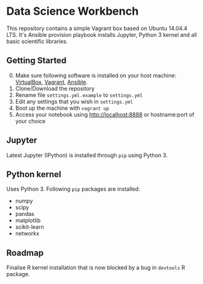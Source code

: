 # Data Science Workbench

This repository contains a simple Vagrant box based on Ubuntu 14.04.4 LTS.
It's Ansible provision playbook installs Jupyter, Python 3 kernel and all basic scientific libraries.

## Getting Started

0. Make sure following software is installed on your host machine: [VirtualBox](https://www.virtualbox.org), [Vagrant](http://vagrantup.com), [Ansible](https://www.ansible.com/).
1. Clone/Download the repository
2. Rename file `settings.yml.example` to `settings.yml`
3. Edit any settings that you wish in `settings.yml`
4. Boot up the machine with `vagrant up`
5. Access your notebook using [http://localhost:8888](http://localhost:8888) or hostname:port of your choice

## Jupyter

Latest Jupyter (IPython) is installed through `pip` using Python 3.

## Python kernel

Uses Python 3.
Following `pip` packages are installed:

  - numpy
  - scipy
  - pandas
  - matplotlib
  - scikit-learn
  - networkx


## Roadmap

Finalise R kernel installation that is now blocked by a bug in `devtools` R package.
